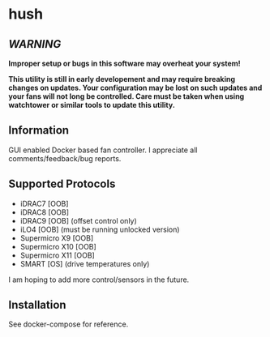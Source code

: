 # hush

## ***WARNING***

**Improper setup or bugs in this software may overheat your system!**

**This utility is still in early developement and may require breaking changes on updates. Your configuration may be lost on such updates and your fans will not long be controlled. Care must be taken when using watchtower or similar tools to update this utility.**

## Information
GUI enabled Docker based fan controller. I appreciate all comments/feedback/bug reports.

## Supported Protocols
* iDRAC7 [OOB]
* iDRAC8 [OOB]
* iDRAC9 [OOB] (offset control only)
* iLO4 [OOB] (must be running unlocked version)
* Supermicro X9 [OOB]
* Supermicro X10 [OOB]
* Supermicro X11 [OOB]
* SMART [OS] (drive temperatures only)

I am hoping to add more control/sensors in the future.

## Installation
See docker-compose for reference.
